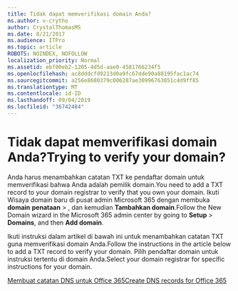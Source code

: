 ```yaml
---
title: Tidak dapat memverifikasi domain Anda?
ms.author: v-crytho
author: CrystalThomasMS
ms.date: 8/21/2017
ms.audience: ITPro
ms.topic: article
ROBOTS: NOINDEX, NOFOLLOW
localization_priority: Normal
ms.assetid: ebf00eb2-1205-4d5d-aae0-4581766234f5
ms.openlocfilehash: ac8dddcfd9213d0a9fc67dde90a88195fac1ac74
ms.sourcegitcommit: a256e8680379c006287ae30996763051c4d9ff85
ms.translationtype: MT
ms.contentlocale: id-ID
ms.lasthandoff: 09/04/2019
ms.locfileid: "36742484"
---
```

# <a name="trying-to-verify-your-domain"></a><span data-ttu-id="76c0b-102">Tidak dapat memverifikasi domain Anda?</span><span class="sxs-lookup"><span data-stu-id="76c0b-102">Trying to verify your domain?</span></span>

<span data-ttu-id="76c0b-103">Anda harus menambahkan catatan TXT ke pendaftar domain untuk memverifikasi bahwa Anda adalah pemilik domain.</span><span class="sxs-lookup"><span data-stu-id="76c0b-103">You need to add a TXT record to your domain registrar to verify that you own your domain.</span></span> <span data-ttu-id="76c0b-104">Ikuti Wisaya domain baru di pusat admin Microsoft 365 dengan membuka **domain** **penataan** \> , dan kemudian **Tambahkan domain**.</span><span class="sxs-lookup"><span data-stu-id="76c0b-104">Follow the New Domain wizard in the Microsoft 365 admin center by going to **Setup** \> **Domains**, and then **Add domain**.</span></span> 
  
<span data-ttu-id="76c0b-105">Ikuti instruksi dalam artikel di bawah ini untuk menambahkan catatan TXT guna memverifikasi domain Anda.</span><span class="sxs-lookup"><span data-stu-id="76c0b-105">Follow the instructions in the article below to add a TXT record to verify your domain.</span></span> <span data-ttu-id="76c0b-106">Pilih pendaftar domain untuk instruksi tertentu di domain Anda.</span><span class="sxs-lookup"><span data-stu-id="76c0b-106">Select your domain registrar for specific instructions for your domain.</span></span>
  
[<span data-ttu-id="76c0b-107">Membuat catatan DNS untuk Office 365</span><span class="sxs-lookup"><span data-stu-id="76c0b-107">Create DNS records for Office 365</span></span>](https://docs.microsoft.com/office365/admin/get-help-with-domains/create-dns-records-at-any-dns-hosting-provider)
  

